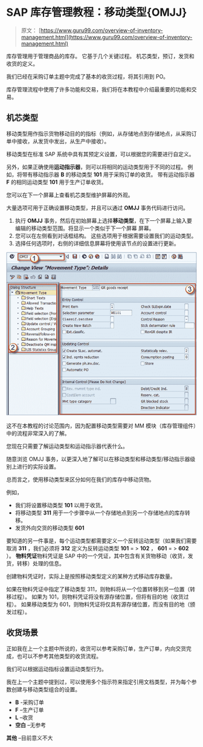# SAP 库存管理教程：移动类型{OMJJ}

> 原文： [https://www.guru99.com/overview-of-inventory-management.html](https://www.guru99.com/overview-of-inventory-management.html)

库存管理用于管理商品的库存。 它基于几个关键过程。 机芯类型，预订，发货和收货的定义。

我们已经在采购订单主题中完成了基本的收货过程，将其引用到 PO。

库存管理流程中使用了许多功能和交易，我们将在本教程中介绍最重要的功能和交易。

## 机芯类型

移动类型用作指示货物移动目的的指标（例如，从存储地点到存储地点，从采购订单中接收，从发货中发出，从生产中接收）。

移动类型在标准 SAP 系统中具有其预定义设置，可以根据您的需要进行自定义。

另外，如果正确使用**运动指示器**，则可以将相同的运动类型用于不同的过程。 例如，将带有移动指示器 **B** 的移动类型 **101** 用于采购订单的收货。 带有运动指示器 **F** 的相同运动类型 **101** 用于生产订单收货。

您可以在下一个屏幕上查看机芯类型维护屏幕的外观。

大量选项可用于正确设置移动类型，并且可以通过 **OMJJ** 事务代码进行访问。

1.  执行 **OMJJ** 事务，然后在初始屏幕上选择**移动类型**，在下一个屏幕上输入要编辑的移动类型范围。将显示一个类似于下一个屏幕 屏幕。
2.  您可以在左侧看到对话框结构。 这些选项用于根据需要设置我们的运动类型。
3.  选择任何选项时，右侧的详细信息屏幕将使用该节点的设置进行更新。

![](img/ac0c953b61ab775adfb835cc70f1d7a5.png)

这不在本教程的讨论范围内，因为配置移动类型需要对 MM 模块（库存管理组件）中的流程非常深入的了解。

您现在只需要了解运动类型和运动指示器代表什么。

随意浏览 OMJJ 事务，以更深入地了解可以在移动类型和移动类型/移动指示器级别上进行的实际设置。

总而言之，使用移动类型来区分如何在我们的库存中移动货物。

例如，

*   我们将设置移动类型 **101** 以用于收货。
*   将移动类型 **311** 用于一个步骤中从一个存储地点到另一个存储地点的库存转移。
*   发货外向交货的移动类型 **601**

要知道的另一件事是，每个运动类型都需要定义一个反转运动类型（如果我们需要取消 **311** ，我们必须将 **312** 定义为反转运动类型 **101** = > **102** ， **601** = > **602** ）。 **物料凭证**物料凭证是 SAP 中的一个凭证，其中包含有关货物移动（收货，发货，转移）处理的信息。

创建物料凭证时，实际上是按照移动类型定义的某种方式移动库存数量。

如果在物料凭证中指定了移动类型 311，则物料将从一个位置转移到另一位置（转移过程）。 如果为 101，则物料凭证将没有源存储位置，但将有目的地（收货过程）。 如果移动类型为 601，则物料凭证将仅具有源存储位置，而没有目的地（颁发过程）。

## 收货场景

正如我在上一个主题中所说的，收货可以参考采购订单，生产订单，内向交货完成，也可以不参考其他类型的收货流程。

我们可以根据运动指标设置运动类型行为。

我在上一个主题中提到过，可以使用多个指示符来指定引用文档类型，并为每个参数创建与移动类型组合的设置。

*   **B** -采购订单
*   **F** –生产订单
*   **L** –收货
*   **空白** –无参考

**其他** –目前意义不大